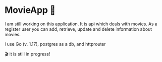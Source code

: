 # MovieApp :movie_camera:

I am still working on this application. It is api which deals with movies. As a register user you can add, 
retrieve, update and delete information about movies.

I use Go (v. 1.17), postgres as a db, and httprouter 


:clapper: it is still in progress! 
